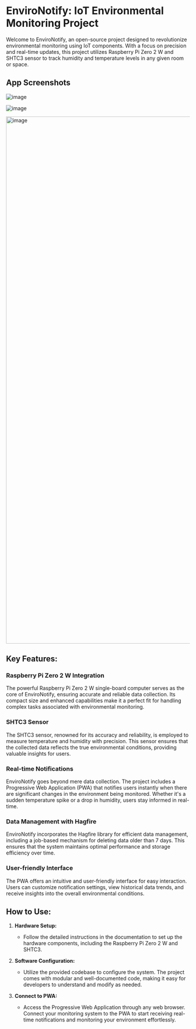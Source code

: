 # EnviroNotify: IoT Environmental Monitoring Project

Welcome to EnviroNotify, an open-source project designed to revolutionize environmental monitoring using IoT components. With a focus on precision and real-time updates, this project utilizes Raspberry Pi Zero 2 W and SHTC3 sensor to track humidity and temperature levels in any given room or space.

## App Screenshots
![image](https://github.com/abudzikowsk/EnviroNotify/assets/107808781/05e0bbe8-5f59-4417-92df-b06ea5efd710)

![image](https://github.com/abudzikowsk/EnviroNotify/assets/107808781/44632e8f-d4b4-4549-950d-b00317edc6f5)

<img width="1440" alt="image" src="https://github.com/abudzikowsk/EnviroNotify/assets/107808781/2a921b9d-5328-4cdf-bb0e-3d24e294594b">

## Key Features:

### Raspberry Pi Zero 2 W Integration
The powerful Raspberry Pi Zero 2 W single-board computer serves as the core of EnviroNotify, ensuring accurate and reliable data collection. Its compact size and enhanced capabilities make it a perfect fit for handling complex tasks associated with environmental monitoring.

### SHTC3 Sensor
The SHTC3 sensor, renowned for its accuracy and reliability, is employed to measure temperature and humidity with precision. This sensor ensures that the collected data reflects the true environmental conditions, providing valuable insights for users.

### Real-time Notifications
EnviroNotify goes beyond mere data collection. The project includes a Progressive Web Application (PWA) that notifies users instantly when there are significant changes in the environment being monitored. Whether it's a sudden temperature spike or a drop in humidity, users stay informed in real-time.

### Data Management with Hagfire
EnviroNotify incorporates the Hagfire library for efficient data management, including a job-based mechanism for deleting data older than 7 days. This ensures that the system maintains optimal performance and storage efficiency over time.

### User-friendly Interface
The PWA offers an intuitive and user-friendly interface for easy interaction. Users can customize notification settings, view historical data trends, and receive insights into the overall environmental conditions.

## How to Use:

1. **Hardware Setup:**
   - Follow the detailed instructions in the documentation to set up the hardware components, including the Raspberry Pi Zero 2 W and SHTC3.

2. **Software Configuration:**
   - Utilize the provided codebase to configure the system. The project comes with modular and well-documented code, making it easy for developers to understand and modify as needed.

3. **Connect to PWA:**
   - Access the Progressive Web Application through any web browser. Connect your monitoring system to the PWA to start receiving real-time notifications and monitoring your environment effortlessly.
